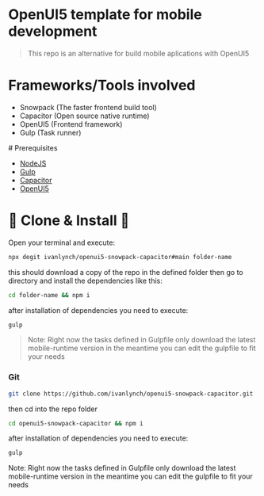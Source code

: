 # OpenUI5 template for mobile development

> This repo is an alternative for build mobile aplications with OpenUI5

# Frameworks/Tools involved

- Snowpack (The faster frontend build tool)
- Capacitor (Open source native runtime)
- OpenUI5 (Frontend framework)
- Gulp (Task runner)

# Prerequisites

- [NodeJS](https://nodejs.org/en/ 'NodeJS')
- [Gulp](https://gulpjs.com/ 'Gulp')
- [Capacitor](https://capacitorjs.com/ 'Capacitor')
- [OpenUI5](https://openui5.org/ 'OpenUI5')

# 🐑 Clone & Install 🐑

Open your terminal and execute:

```bash
npx degit ivanlynch/openui5-snowpack-capacitor#main folder-name
```

this should download a copy of the repo in the defined folder then go to directory and install the dependencies like this:

```bash
cd folder-name && npm i
```

after installation of dependencies you need to execute:

```bash
gulp
```

> Note: Right now the tasks defined in Gulpfile only download the latest mobile-runtime version in the meantime you can edit the gulpfile to fit your needs

### Git

```bash
git clone https://github.com/ivanlynch/openui5-snowpack-capacitor.git
```

then cd into the repo folder

```bash
cd openui5-snowpack-capacitor && npm i
```

after installation of dependencies you need to execute:

```bash
gulp
```

Note: Right now the tasks defined in Gulpfile only download the latest mobile-runtime version in the meantime you can edit the gulpfile to fit your needs
